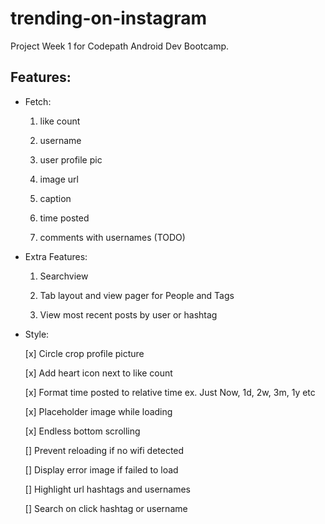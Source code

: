 # trending-on-instagram
Project Week 1 for Codepath Android Dev Bootcamp. 

## Features:

- Fetch:

    1) like count
    
    2) username
    
    3) user profile pic
    
    4) image url
    
    5) caption
    
    6) time posted
    
    7) comments with usernames (TODO)
    
- Extra Features:

    1) Searchview 
    
    2) Tab layout and view pager for People and Tags 
    
    3) View most recent posts by user or hashtag 

- Style:

    [x] Circle crop profile picture 
    
    [x] Add heart icon next to like count 
    
    [x] Format time posted to relative time 
    ex. Just Now, 1d, 2w, 3m, 1y etc 
    
    [x] Placeholder image while loading
    
    [x] Endless bottom scrolling 
    
    [] Prevent reloading if no wifi detected
    
    [] Display error image if failed to load 
    
    [] Highlight url hashtags and usernames
    
    [] Search on click hashtag or username
    
